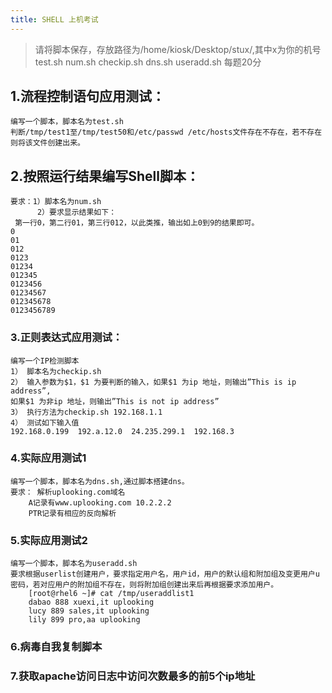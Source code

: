```yaml
---
title: SHELL 上机考试
---
```


> 请将脚本保存，存放路径为/home/kiosk/Desktop/stux/,其中x为你的机号
> test.sh num.sh checkip.sh dns.sh useradd.sh 每题20分

## 1.流程控制语句应用测试：
~~~~~~~~~~~~~~~~~~~~~~~~~~~~~~~~~~~~~~~~~
编写一个脚本，脚本名为test.sh
判断/tmp/test1至/tmp/test50和/etc/passwd /etc/hosts文件存在不存在，若不存在则将该文件创建出来。
~~~~~~~~~~~~~~~~~~~~~~~~~~~~~~~~~~~~~~~~~
## 2.按照运行结果编写Shell脚本：
~~~~~~~~~~~~~~~~~~~~~~~~~~~~~~~~~~~~~~~~~
要求：1）脚本名为num.sh
      2）要求显示结果如下：
 第一行0，第二行01，第三行012，以此类推，输出如上0到9的结果即可。
0
01
012
0123
01234
012345
0123456
01234567
012345678
0123456789
~~~~~~~~~~~~~~~~~~~~~~~~~~~~~~~~~~~~~~~~~

### 3.正则表达式应用测试：
~~~~~~~~~~~~~~~~~~~~~~~~~~~~~~~~~~~~~~~~~
编写一个IP检测脚本
1） 脚本名为checkip.sh
2） 输入参数为$1，$1 为要判断的输入，如果$1 为ip 地址，则输出”This is ip address”,
如果$1 为非ip 地址，则输出”This is not ip address”
3） 执行方法为checkip.sh 192.168.1.1
4） 测试如下输入值
192.168.0.199  192.a.12.0  24.235.299.1  192.168.3
~~~~~~~~~~~~~~~~~~~~~~~~~~~~~~~~~~~~~~~~~
### 4.实际应用测试1
~~~~~~~~~~~~~~~~~~~~~~~~~~~~~~~~~~~~~~~~~
编写一个脚本，脚本名为dns.sh,通过脚本搭建dns。
要求：	解析uplooking.com域名
	A记录有www.uplooking.com 10.2.2.2
	PTR记录有相应的反向解析
~~~~~~~~~~~~~~~~~~~~~~~~~~~~~~~~~~~~~~~~~
### 5.实际应用测试2
~~~~~~~~~~~~~~~~~~~~~~~~~~~~~~~~~~~~~~~~~
编写一个脚本，脚本名为useradd.sh
要求根据userlist创建用户，要求指定用户名，用户id，用户的默认组和附加组及变更用户u密码，若对应用户的附加组不存在，则将附加组创建出来后再根据要求添加用户。
	[root@rhel6 ~]# cat /tmp/useraddlist1
	dabao 888 xuexi,it uplooking
	lucy 889 sales,it uplooking
	lily 899 pro,aa uplooking
~~~~~~~~~~~~~~~~~~~~~~~~~~~~~~~~~~~~~~~~~

### 6.病毒自我复制脚本

### 7.获取apache访问日志中访问次数最多的前5个ip地址
